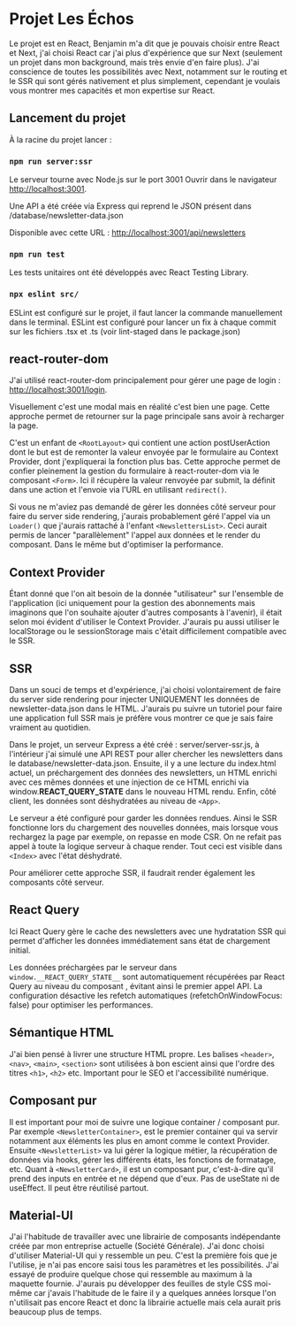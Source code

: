 # Projet Les Échos

Le projet est en React, Benjamin m'a dit que je pouvais choisir entre React et Next, j'ai choisi React car j'ai plus d'expérience que sur Next (seulement un projet dans mon background, mais très envie d'en faire plus).
J'ai conscience de toutes les possibilités avec Next, notamment sur le routing et le SSR qui sont gérés nativement et plus simplement, cependant je voulais vous montrer mes capacités et mon expertise sur React.


## Lancement du projet

À la racine du projet lancer :

### `npm run server:ssr`

Le serveur tourne avec Node.js sur le port 3001
Ouvrir dans le navigateur [http://localhost:3001](http://localhost:3001).

Une API a été créée via Express qui reprend le JSON présent dans /database/newsletter-data.json

Disponible avec cette URL : [http://localhost:3001/api/newsletters](http://localhost:3001/api/newsletters)

### `npm run test`

Les tests unitaires ont été développés avec React Testing Library.

### `npx eslint src/`

ESLint est configuré sur le projet, il faut lancer la commande manuellement dans le terminal.
ESLint est configuré pour lancer un fix à chaque commit sur les fichiers .tsx et .ts (voir lint-staged dans le package.json)

## react-router-dom

J'ai utilisé react-router-dom principalement pour gérer une page de login : [http://localhost:3001/login](http://localhost:3001/login). 

Visuellement c'est une modal mais en réalité c'est bien une page. Cette approche permet de retourner sur la page principale sans avoir à recharger la page.

C'est un enfant de ```<RootLayout>``` qui contient une action postUserAction dont le but est de remonter la valeur envoyée par le formulaire au Context Provider, dont j'expliquerai la fonction plus bas.
Cette approche permet de confier pleinement la gestion du formulaire à react-router-dom via le composant ```<Form>```.
Ici il récupère la valeur renvoyée par submit, la définit dans une action et l'envoie via l'URL en utilisant ```redirect()```.

Si vous ne m'aviez pas demandé de gérer les données côté serveur pour faire du server side rendering, j'aurais probablement géré l'appel via un ```Loader()``` que j'aurais rattaché à l'enfant ```<NewslettersList>```.
Ceci aurait permis de lancer "parallèlement" l'appel aux données et le render du composant. Dans le même but d'optimiser la performance.

## Context Provider

Étant donné que l'on ait besoin de la donnée "utilisateur" sur l'ensemble de l'application (ici uniquement pour la gestion des abonnements mais imaginons que l'on souhaite ajouter d'autres composants à l'avenir), il était selon moi évident d'utiliser le Context Provider.
J'aurais pu aussi utiliser le localStorage ou le sessionStorage mais c'était difficilement compatible avec le SSR.

## SSR

Dans un souci de temps et d'expérience, j'ai choisi volontairement de faire du server side rendering pour injecter UNIQUEMENT les données de newsletter-data.json dans le HTML.
J'aurais pu suivre un tutoriel pour faire une application full SSR mais je préfère vous montrer ce que je sais faire vraiment au quotidien.

Dans le projet, un serveur Express a été créé : server/server-ssr.js, à l'intérieur j'ai simulé une API REST pour aller chercher les newsletters dans le database/newsletter-data.json.
Ensuite, il y a une lecture du index.html actuel, un préchargement des données des newsletters, un HTML enrichi avec ces mêmes données et une injection de ce HTML enrichi via window.__REACT_QUERY_STATE__ dans le nouveau HTML rendu.
Enfin, côté client, les données sont déshydratées au niveau de ```<App>```.

Le serveur a été configuré pour garder les données rendues. Ainsi le SSR fonctionne lors du chargement des nouvelles données, mais lorsque vous rechargez la page par exemple, on repasse en mode CSR. On ne refait pas appel à toute la logique serveur à chaque render.
Tout ceci est visible dans ```<Index>``` avec l'état déshydraté.

Pour améliorer cette approche SSR, il faudrait render également les composants côté serveur.

## React Query

Ici React Query gère le cache des newsletters avec une hydratation SSR qui permet d'afficher les données immédiatement sans état de chargement initial.

Les données préchargées par le serveur dans ```window.__REACT_QUERY_STATE__``` sont automatiquement récupérées par React Query au niveau du composant <Hydrate>, évitant ainsi le premier appel API.
La configuration désactive les refetch automatiques (refetchOnWindowFocus: false) pour optimiser les performances.

## Sémantique HTML

J'ai bien pensé à livrer une structure HTML propre.
Les balises ```<header>```, ```<nav>```, ```<main>```, ```<section>``` sont utilisées à bon escient ainsi que l'ordre des titres ```<h1>```, ```<h2>``` etc.
Important pour le SEO et l'accessibilité numérique.

## Composant pur

Il est important pour moi de suivre une logique container / composant pur.
Par exemple ```<NewsletterContainer>```, est le premier container qui va servir notamment aux éléments les plus en amont comme le context Provider.
Ensuite ```<NewsletterList>``` va lui gérer la logique métier, la récupération de données via hooks, gérer les différents états, les fonctions de formatage, etc.
Quant à ```<NewsletterCard>```, il est un composant pur, c'est-à-dire qu'il prend des inputs en entrée et ne dépend que d'eux. Pas de useState ni de useEffect. Il peut être réutilisé partout.

## Material-UI

J'ai l'habitude de travailler avec une librairie de composants indépendante créée par mon entreprise actuelle (Société Générale).
J'ai donc choisi d'utiliser Material-UI qui y ressemble un peu. C'est la première fois que je l'utilise, je n'ai pas encore saisi tous les paramètres et les possibilités. J'ai essayé de produire quelque chose qui ressemble au maximum à la maquette fournie.
J'aurais pu développer des feuilles de style CSS moi-même car j'avais l'habitude de le faire il y a quelques années lorsque l'on n'utilisait pas encore React et donc la librairie actuelle mais cela aurait pris beaucoup plus de temps.
